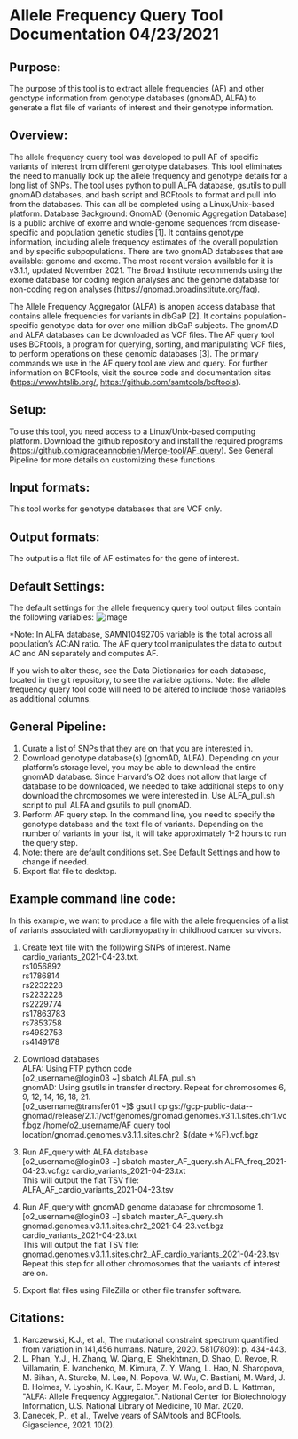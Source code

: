 # Allele Frequency Query Tool Documentation 04/23/2021

## Purpose:
The purpose of this tool is to extract allele frequencies (AF) and other genotype information from genotype databases (gnomAD, ALFA) to generate a flat file of variants of interest and their genotype information.

## Overview:
The allele frequency query tool was developed to pull AF of specific variants of interest from different genotype databases. This tool eliminates the need to manually look up the allele frequency and genotype details for a long list of SNPs. 
The tool uses python to pull ALFA database, gsutils to pull gnomAD databases, and bash script  and BCFtools to format and pull info from the databases. This can all be completed using a Linux/Unix-based platform.
Database Background:
GnomAD (Genomic Aggregation Database) is a public archive of exome and whole-genome sequences from disease-specific and population genetic studies [1]. It contains genotype information, including allele frequency estimates of the overall population and by specific subpopulations. There are two gnomAD databases that are available: genome and exome. The most recent version available for it is v3.1.1, updated November 2021. The Broad Institute recommends using the exome database for coding region analyses and the genome database for non-coding region analyses (https://gnomad.broadinstitute.org/faq).  

The Allele Frequency Aggregator (ALFA) is anopen access database that contains allele frequencies for variants in dbGaP [2]. It contains population-specific genotype data for over one million dbGaP subjects.
The gnomAD and ALFA databases can be downloaded as VCF files. The AF query tool uses BCFtools, a program for querying, sorting, and manipulating VCF files, to perform operations on these genomic databases [3]. The primary commands we use in the AF query tool are view and query. For further information on BCFtools, visit the source code and documentation sites (https://www.htslib.org/, https://github.com/samtools/bcftools).  

## Setup:
To use this tool, you need access to a Linux/Unix-based computing platform. Download the github repository and install the required programs (https://github.com/graceannobrien/Merge-tool/AF_query). See General Pipeline for more details on customizing these functions.

## Input formats:
This tool works for genotype databases that are VCF only. 

## Output formats:
The output is a flat file of AF estimates for the gene of interest. 

## Default Settings:
The default settings for the allele frequency query tool output files contain the following variables:
![image](https://user-images.githubusercontent.com/67425562/116264537-5c1fbd80-a748-11eb-8cc3-6ab16d5f197c.png)

*Note: In ALFA database, SAMN10492705 variable is the total across all population’s AC:AN ratio. The AF query tool manipulates the data to output AC and AN separately and computes AF.

If you wish to alter these, see the Data Dictionaries for each database, located in the git repository, to see the variable options. Note: the allele frequency query tool code will need to be altered to include those variables as additional columns. 

## General Pipeline:
1.	Curate a list of SNPs that they are on that you are interested in.
2.	Download genotype database(s) (gnomAD, ALFA). Depending on your platform’s storage level, you may be able to download the entire gnomAD database. Since Harvard’s O2 does not allow that large of database to be downloaded, we needed to take additional steps to only download the chromosomes we were interested in. Use ALFA_pull.sh script to pull ALFA and gsutils to pull gnomAD.
3.	Perform AF query step. In the command line, you need to specify the genotype database and the text file of variants. Depending on the number of variants in your list, it will take approximately 1-2 hours to run the query step. 
4.	Note: there are default conditions set. See Default Settings and how to change if needed.
5.	Export flat file to desktop.

## Example command line code:
In this example, we want to produce a file with the allele frequencies of a list of variants associated with cardiomyopathy in childhood cancer survivors. 

1.	Create text file with the following SNPs of interest. Name cardio_variants_2021-04-23.txt.
\
rs1056892
\
rs1786814
\
rs2232228
\
rs2232228
\
rs2229774
\
rs17863783
\
rs7853758
\
rs4982753
\
rs4149178

2.	Download databases
\
ALFA: Using FTP python code
\
[o2_username@login03 ~] sbatch ALFA_pull.sh
\
gnomAD: Using gsutils in transfer directory. Repeat for chromosomes 6, 9, 12, 14, 16, 18, 21.
\
[o2_username@transfer01 ~]$ gsutil cp gs://gcp-public-data--gnomad/release/2.1.1/vcf/genomes/gnomad.genomes.v3.1.1.sites.chr1.vcf.bgz /home/o2_username/AF query tool location/gnomad.genomes.v3.1.1.sites.chr2_$(date +%F).vcf.bgz

3.	Run AF_query with ALFA database
\
[o2_username@login03 ~]  sbatch master_AF_query.sh ALFA_freq_2021-04-23.vcf.gz cardio_variants_2021-04-23.txt 
\
This will output the flat TSV file:
\
ALFA_AF_cardio_variants_2021-04-23.tsv

4.	Run AF_query with gnomAD genome database for chromosome 1.
\
[o2_username@login03 ~]  sbatch master_AF_query.sh gnomad.genomes.v3.1.1.sites.chr2_2021-04-23.vcf.bgz cardio_variants_2021-04-23.txt
\
This will output the flat TSV file:
\
gnomad.genomes.v3.1.1.sites.chr2_AF_cardio_variants_2021-04-23.tsv
\
Repeat this step for all other chromosomes that the variants of interest are on.

5.	Export flat files using FileZilla or other file transfer software.


## Citations:
1.	Karczewski, K.J., et al., The mutational constraint spectrum quantified from variation in 141,456 humans. Nature, 2020. 581(7809): p. 434-443.
2.	L. Phan, Y.J., H. Zhang, W. Qiang, E. Shekhtman, D. Shao, D. Revoe, R. Villamarin, E. Ivanchenko, M. Kimura, Z. Y. Wang, L. Hao, N. Sharopova, M. Bihan, A. Sturcke, M. Lee, N. Popova, W. Wu, C. Bastiani, M. Ward, J. B. Holmes, V. Lyoshin, K. Kaur, E. Moyer, M. Feolo, and B. L. Kattman, "ALFA: Allele Frequency Aggregator.". National Center for Biotechnology Information, U.S. National Library of Medicine, 10 Mar. 2020.
3.	Danecek, P., et al., Twelve years of SAMtools and BCFtools. Gigascience, 2021. 10(2).

